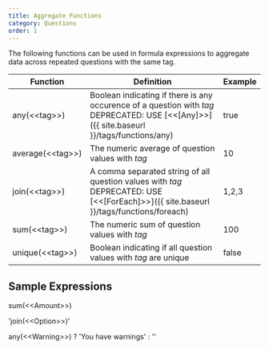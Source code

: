 ```yaml
---
title: Aggregate Functions
category: Questions
order: 1
---
```


The following functions can be used in formula expressions to aggregate data across repeated questions with the same tag.

|Function|Definition|Example|
|---|---|---|
|any(&lt;&lt;tag&gt;&gt;)|Boolean indicating if there is any occurence of a question with *tag* DEPRECATED: USE [&lt;&lt;[Any]&gt;&gt;]({{ site.baseurl }}/tags/functions/any)|true|
|average(&lt;&lt;tag&gt;&gt;)|The numeric average of question values with *tag*|10|
|join(&lt;&lt;tag&gt;&gt;)|A comma separated string of all question values with *tag* DEPRECATED: USE [&lt;&lt;[ForEach]&gt;&gt;]({{ site.baseurl }}/tags/functions/foreach)|1,2,3|
|sum(&lt;&lt;tag&gt;&gt;)|The numeric sum of question values with *tag*|100|
|unique(&lt;&lt;tag&gt;&gt;)|Boolean indicating if all question values with *tag* are unique|false|

## Sample Expressions

sum(&lt;&lt;Amount&gt;&gt;)

&apos;join(&lt;&lt;Option&gt;&gt;)&apos;

any(&lt;&lt;Warning&gt;&gt;) ? &apos;You have warnings&apos; : &apos;&apos;